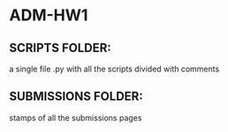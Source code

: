 # ADM-HW1
## SCRIPTS FOLDER:
a single file .py with all the scripts divided with comments
## SUBMISSIONS FOLDER:
stamps of all the submissions pages
